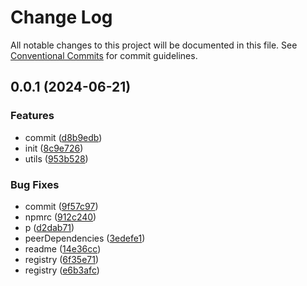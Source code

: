 # Change Log

All notable changes to this project will be documented in this file.
See [Conventional Commits](https://conventionalcommits.org) for commit guidelines.

## 0.0.1 (2024-06-21)

### Features

- commit ([d8b9edb](http://git.ebaolife.net/ebao-software/fe/ebaorc/commit/d8b9edb3499046df34a07ebdc76a0e77594f4628))
- init ([8c9e726](http://git.ebaolife.net/ebao-software/fe/ebaorc/commit/8c9e726f1d9593930ba56ed8bedf6b64fd67c8ac))
- utils ([953b528](http://git.ebaolife.net/ebao-software/fe/ebaorc/commit/953b5286e952988ed7e25adf176af757081c610d))

### Bug Fixes

- commit ([9f57c97](http://git.ebaolife.net/ebao-software/fe/ebaorc/commit/9f57c97f1c2547fcc810e905e75b443f97647115))
- npmrc ([912c240](http://git.ebaolife.net/ebao-software/fe/ebaorc/commit/912c24006903389d0685190d8c166141b9473990))
- p ([d2dab71](http://git.ebaolife.net/ebao-software/fe/ebaorc/commit/d2dab71e12849d0a749700ecd891c75e9b892712))
- peerDependencies ([3edefe1](http://git.ebaolife.net/ebao-software/fe/ebaorc/commit/3edefe17acde0557a73c60530263d984c0c8ce3f))
- readme ([14e36cc](http://git.ebaolife.net/ebao-software/fe/ebaorc/commit/14e36cc9125ffbb2cfdef8663ffe8312ed3687e7))
- registry ([6f35e71](http://git.ebaolife.net/ebao-software/fe/ebaorc/commit/6f35e71e8803bbc1caef96af72491ec7df042cc5))
- registry ([e6b3afc](http://git.ebaolife.net/ebao-software/fe/ebaorc/commit/e6b3afc9ba7a1ca3f0b0967c08341519d8aaea72))

